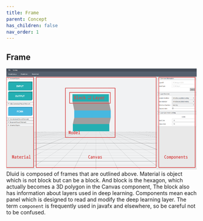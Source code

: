 ```yaml
---
title: Frame
parent: Concept
has_children: false
nav_order: 1
---
```


## Frame
![frame](../resources/frame.png)
Dluid is composed of frames that are outlined above. 
Material is object which is not block but can be a block. 
And block is the hexagon, which actually becomes a 3D polygon in the Canvas component,
The block also has information about layers used in deep learning. 
Components mean each panel which is designed to read and modify the deep learning layer. 
The term `component` is frequently used in javafx and elsewhere, so be careful not to be confused.
